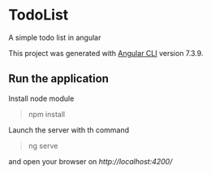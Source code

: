 # TodoList

A simple todo list in angular

This project was generated with [Angular CLI](https://github.com/angular/angular-cli) version 7.3.9.

## Run the application
Install node module
> npm install

Launch the server with th command
> ng serve

and open your browser on *http://localhost:4200/*
